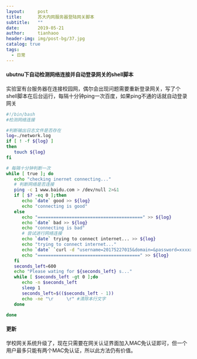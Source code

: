 ```yaml
---
layout:     post
title:      苏大内网服务器登陆网关脚本
subtitle:   ""
date:       2019-05-21
author:     tianhaoo
header-img: img/post-bg/37.jpg
catalog: true
tags:
  - 日常
---
```


#### ubutnu下自动检测网络连接并自动登录网关的shell脚本

实验室有台服务器在连接校园网，偶尔会出现问题需要重新登录网关，写了个shell脚本在后台运行，每隔十分钟ping一次百度，如果ping不通的话就自动登录网关


<!--more-->

```bash
#!/bin/bash
#检测网络连接

#判断输出日志文件是否存在
log=./network.log
if [ ! -f ${log} ]
then
   touch ${log}
fi

# 每隔十分钟判断一次
while [ true ]; do
   echo "checking inernet connecting..."
   # 判断网络是否连接
   ping -c 1 www.baidu.com > /dev/null 2>&1
   if [ $? -eq 0 ];then
      echo `date` good >> ${log}
      echo "connecting is good"
   else
      echo "========================================" >> ${log}
      echo `date` bad >> ${log}
      echo "connecting is bad"
      # 尝试进行网络连接
      echo `date` trying to connect internet... >> ${log}
      echo "trying to connect internet..."
      echo `date` `curl -d "username=20175227015&domain=&password=xxxxxxx&enablemacauth=0" http://a.suda.edu.cn/index.php/index/login` >> ${log}
      echo "=======================================" >> ${log}
   fi
   seconds_left=600
   echo "Please wating for ${seconds_left} s..."
   while [ $seconds_left -gt 0 ];do
      echo -n $seconds_left
      sleep 1
      seconds_left=$(($seconds_left - 1))
      echo -ne "\r     \r" #清除本行文字
   done

done
```

#### 更新

学校网关系统升级了，现在只需要在网关认证界面加入MAC免认证即可，但一个用户最多只能有两个MAC免认证，所以此方法仍有价值。

